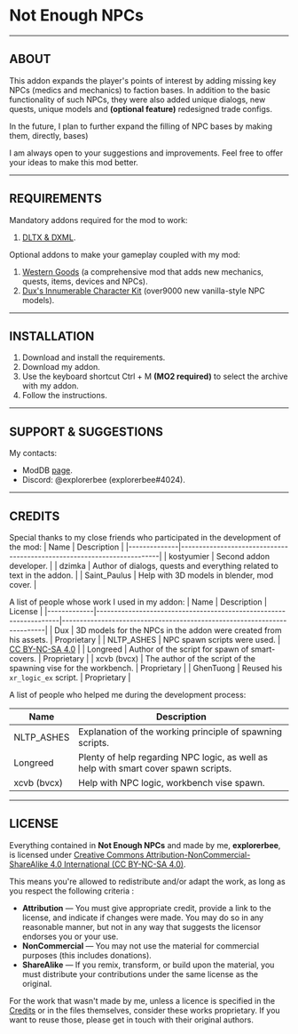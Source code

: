# Not Enough NPCs

---

## ABOUT

This addon expands the player's points of interest by adding missing key NPCs (medics and mechanics) to faction bases. In addition to the basic functionality of such NPCs, they were also added unique dialogs, new quests, unique models and **(optional feature)** redesigned trade configs.  

In the future, I plan to further expand the filling of NPC bases by making them, directly, bases)

I am always open to your suggestions and improvements. Feel free to offer your ideas to make this mod better.

---

## REQUIREMENTS

Mandatory addons required for the mod to work:
1. [DLTX & DXML](https://github.com/themrdemonized/STALKER-Anomaly-modded-exes).

Optional addons to make your gameplay coupled with my mod:
1. [Western Goods](https://www.moddb.com/mods/stalker-anomaly/addons/western-goods) (a comprehensive mod that adds new mechanics, quests, items, devices and NPCs).
2. [Dux's Innumerable Character Kit](https://www.moddb.com/mods/stalker-anomaly/addons/dick) (over9000 new vanilla-style NPC models).

---

## INSTALLATION

1. Download and install the requirements.
2. Download my addon.
3. Use the keyboard shortcut Ctrl + M **(MO2 required)** to select the archive with my addon.
4. Follow the instructions.

---

## SUPPORT & SUGGESTIONS

My contacts:
- ModDB [page](https://www.moddb.com/members/explorerbee).
- Discord: @explorerbee (explorerbee#4024).

---

## CREDITS

Special thanks to my close friends who participated in the development of the mod:
| Name         | Description                                                            |
|--------------|------------------------------------------------------------------------|
| kostyumier   | Second addon developer.                                                |
| dzimka       | Author of dialogs, quests and everything related to text in the addon. |
| Saint_Paulus | Help with 3D models in blender, mod cover.                             |

A list of people whose work I used in my addon:
| Name        | Description                                                       | License                                                                 |
|-------------|-------------------------------------------------------------------|-------------------------------------------------------------------------|
| Dux         | 3D models for the NPCs in the addon were created from his assets. | Proprietary                                                             |
| NLTP_ASHES  | NPC spawn scripts were used.                                      | [CC BY-NC-SA 4.0](https://creativecommons.org/licenses/by-nc-sa/4.0/) |
| Longreed    | Author of the script for spawn of smart-covers.                   | Proprietary                                                             |
| xcvb (bvcx) | The author of the script of the spawning vise for the workbench.  | Proprietary                                                             |
| GhenTuong   | Reused his `xr_logic_ex` script.                                    | Proprietary                                                             |

A list of people who helped me during the development process:

| Name        | Description                                                                         |
|-------------|-------------------------------------------------------------------------------------|
| NLTP_ASHES  | Explanation of the working principle of spawning scripts.                           |
| Longreed    | Plenty of help regarding NPC logic, as well as help with smart cover spawn scripts. |
| xcvb (bvcx) | Help with NPC logic, workbench vise spawn.                                          |

---

## LICENSE

Everything contained in **Not Enough NPCs** and made by me, **explorerbee**, is licensed under [Creative Commons Attribution-NonCommercial-ShareAlike 4.0 International (CC BY-NC-SA 4.0)](https://creativecommons.org/licenses/by-nc-sa/4.0/).

This means you're allowed to redistribute and/or adapt the work, as long as you respect the following criteria :
- **Attribution** — You must give appropriate credit, provide a link to the license, and indicate if changes were made. You may do so in any reasonable manner, but not in any way that suggests the licensor endorses you or your use.
- **NonCommercial** — You may not use the material for commercial purposes (this includes donations).
- **ShareAlike** — If you remix, transform, or build upon the material, you must distribute your contributions under the same license as the original.

For the work that wasn't made by me, unless a licence is specified in the [Credits](#special-thanks--credits) or in the files themselves, consider these works proprietary. If you want to reuse those, please get in touch with their original authors.